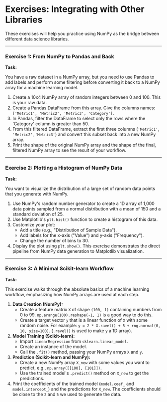 # Exercises: Integrating with Other Libraries

These exercises will help you practice using NumPy as the bridge between different data science libraries.

---

### Exercise 1: From NumPy to Pandas and Back

**Task:**

You have a raw dataset in a NumPy array, but you need to use Pandas to add labels and perform some filtering before converting it back to a NumPy array for a machine learning model.

1.  Create a 10x4 NumPy array of random integers between 0 and 100. This is your raw data.
2.  Create a Pandas DataFrame from this array. Give the columns names: `['Metric1', 'Metric2', 'Metric3', 'Category']`.
3.  In Pandas, filter the DataFrame to select only the rows where the 'Category' column is greater than 50.
4.  From this filtered DataFrame, extract the first three columns (`'Metric1'`, `'Metric2'`, `'Metric3'`) and convert this subset back into a new NumPy array.
5.  Print the shape of the original NumPy array and the shape of the final, filtered NumPy array to see the result of your workflow.

---

### Exercise 2: Plotting a Histogram of NumPy Data

**Task:**

You want to visualize the distribution of a large set of random data points that you generate with NumPy.

1.  Use NumPy's random number generator to create a 1D array of 1,000 data points sampled from a normal distribution with a mean of 150 and a standard deviation of 25.
2.  Use Matplotlib's `plt.hist()` function to create a histogram of this data.
3.  Customize your plot:
    -   Add a title (e.g., "Distribution of Sample Data").
    -   Add labels for the x-axis ("Value") and y-axis ("Frequency").
    -   Change the number of bins to 30.
4.  Display the plot using `plt.show()`. This exercise demonstrates the direct pipeline from NumPy data generation to Matplotlib visualization.

---

### Exercise 3: A Minimal Scikit-learn Workflow

**Task:**

This exercise walks through the absolute basics of a machine learning workflow, emphasizing how NumPy arrays are used at each step.

1.  **Data Creation (NumPy):**
    -   Create a feature matrix `X` of shape `(100, 1)` containing numbers from 0 to 99. `np.arange(100).reshape(-1, 1)` is a good way to do this.
    -   Create a target vector `y` that is a linear function of `X` with some random noise. For example: `y = 2 * X.ravel() + 5 + rng.normal(0, 10, size=100)`. (`.ravel()` is used to make `y` a 1D array).
2.  **Model Training (Scikit-learn):**
    -   Import `LinearRegression` from `sklearn.linear_model`.
    -   Create an instance of the model.
    -   Call the `.fit()` method, passing your NumPy arrays `X` and `y`.
3.  **Prediction (Scikit-learn and NumPy):**
    -   Create a new NumPy array `X_new` with some values you want to predict, e.g., `np.array([[100], [101]])`.
    -   Use the trained model's `.predict()` method on `X_new` to get the predictions.
4.  Print the coefficients of the trained model (`model.coef_` and `model.intercept_`) and the predictions for `X_new`. The coefficients should be close to the `2` and `5` we used to generate the data.
